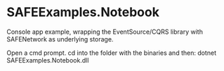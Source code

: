 # SAFEExamples.Notebook
Console app example, wrapping the EventSource/CQRS library with SAFENetwork as underlying storage.

Open a cmd prompt.
cd into the folder with the binaries and then:
dotnet SAFEExamples.Notebook.dll
